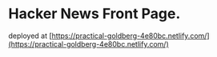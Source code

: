 # Hacker News Front Page.

deployed at [https://practical-goldberg-4e80bc.netlify.com/](https://practical-goldberg-4e80bc.netlify.com/)
